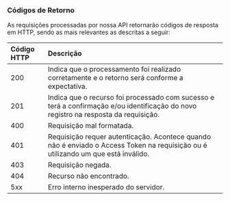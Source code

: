 ### Códigos de Retorno

As requisições processadas por nossa API retornarão códigos de resposta em HTTP, sendo as mais relevantes as descritas a seguir:

| Código HTTP | Descrição                                                    |
| :---------- | :----------------------------------------------------------- |
| 200         | Indica que o processamento foi realizado corretamente e o retorno será conforme a expectativa. |
| 201         | Indica que o recurso foi processado com sucesso e terá a confirmação e/ou identificação do novo registro na resposta da requisição. |
| 400         | Requisição mal formatada.                                    |
| 401         | Requisição requer autenticação. Acontece quando não é enviado o Access Token na requisição ou é utilizando um que está inválido. |
| 403         | Requisição negada.                                           |
| 404         | Recurso não encontrado.                                      |
| 5xx         | Erro interno inesperado do servidor.                         |